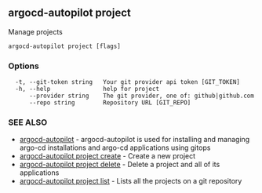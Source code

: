 ## argocd-autopilot project

Manage projects

```
argocd-autopilot project [flags]
```

### Options

```
  -t, --git-token string   Your git provider api token [GIT_TOKEN]
  -h, --help               help for project
      --provider string    The git provider, one of: github|github.com
      --repo string        Repository URL [GIT_REPO]
```

### SEE ALSO

* [argocd-autopilot](argocd-autopilot.md)	 - argocd-autopilot is used for installing and managing argo-cd installations and argo-cd
applications using gitops
* [argocd-autopilot project create](argocd-autopilot_project_create.md)	 - Create a new project
* [argocd-autopilot project delete](argocd-autopilot_project_delete.md)	 - Delete a project and all of its applications
* [argocd-autopilot project list](argocd-autopilot_project_list.md)	 - Lists all the projects on a git repository

